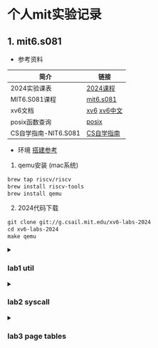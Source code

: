 # 个人mit实验记录

## 1. mit6.s081

- 参考资料

| 简介            | 链接 |
|--------------------|--------------------------------------------|
| 2024实验课表              | [2024课程](https://pdos.csail.mit.edu/6.828/2024/schedule.html) |
| MIT6.S081课程            | [mit6.s081](https://mit-public-courses-cn-translatio.gitbook.io/mit6-s081) |
| xv6文档                  | [xv6](https://xv6-guide.github.io/xv6-riscv-book) [xv6中文](https://th0ar.gitbooks.io/xv6-chinese/content/content/chapter2.html)|
| posix函数查询             | [posix](https://man7.org/linux/man-pages/) |
| CS自学指南-NIT6.S081      | [CS自学指南](https://csdiy.wiki/%E6%93%8D%E4%BD%9C%E7%B3%BB%E7%BB%9F/MIT6.S081/) |

- 环境 [搭建参考](https://pdos.csail.mit.edu/6.S081/2024/tools.html)

1. qemu安装 (mac系统)
```
brew tap riscv/riscv
brew install riscv-tools
brew install qemu
```

2. 2024代码下载
``` git
git clone git://g.csail.mit.edu/xv6-labs-2024
cd xv6-labs-2024
make qemu
```

<details>
    <summary><h3>lab1 util</h3></summary>

- https://pdos.csail.mit.edu/6.828/2024/labs/util.html

#### 1. sleep (easy) [代码参考](./xv6-labs-2024/lab1:%20util/1.%20sleep/sleep.c)
```
调用sleep来实现休眠一定时间 实现在user/sleep.c
```

```
需要固定在Makefile文件下加入写好的 (后续就不在提示说明了 都需要添加)
UPROGS=\
    $U/_cat\
    ...
    $U/_zombie\
    $U/_sleep\

```

#### 2. pingpong (easy) [代码参考](./xv6-labs-2024/lab1:%20util/2.%20pingpong/pingpong.c)
```
使用管道 实现父子进程之间通信
1. 父进程发送数据给子进程
2. 子进程打印 printf("%d: received ping\n", getpid());
3. 子进程发送数据给父进程
4. 父进程打印 printf("%d: received pong\n", getpid());
实现在user/pingpong.c
```

- fork后 子进程默认复制父进程全部的文件描述符 需要分别各自关闭
![pingpong](./doc/mit6.s081/pingpong.png)

- [pipe](https://man7.org/linux/man-pages/man2/pipe.2.html)
- [fork](https://man7.org/linux/man-pages/man2/fork.2.html)
- [dup](https://man7.org/linux/man-pages/man2/dup.2.html)
- [getpid](https://man7.org/linux/man-pages/man2/getpid.2.html)
- [read](https://man7.org/linux/man-pages/man2/read.2.html)
- [write](https://man7.org/linux/man-pages/man2/write.2.html)
- [printf](https://man7.org/linux/man-pages/man3/fprintf.3.html)

```
    int pipe(int pipefd[2]);
    pipefd[0]读端文件描述符 pipefd[1]写端文件描述符

    pid_t fork(void);
    在父进程中返回子进程id
    在子进程中返回0确认自己是子进程
    返回-1表示错误

    int dup(int oldfd);
    成功 新建一个文件描述符 共享文件偏移和文件状态（不包括关闭)
    失败 返回-1

    pid_t getpid(void);
    回调用该函数的进程的进程ID

    ssize_t read(int fd, void buf[.count], size_t count);
    成功 返回count的字节数 遇到文件结尾会提前返回
    失败 返回-1

    ssize_t write(int fd, const void buf[.count], size_t count);
    成功 返回实际写入的字节数 可能小于count（缓冲区溢出等情况）为0表示没写入任何数据
    失败 返回-1

    int printf(const char *restrict format, ...);
    失败 返回一个负数
```

![pingpong](./doc/mit6.s081/pingpong2.jpeg)

#### 3. pingpong (moderate)/(hard) [代码参考](./xv6-labs-2024/lab1:%20util/3.%20primes/primes.c)

```
父进程给子进程发送[2,280]的数字 子进程筛掉并打印质数
实现在user/primes.c
```

![primes](./doc/mit6.s081/primes.png)

- Bell Labs and CSP Threads [参考地址](https://swtch.com/~rsc/thread/)
- [wait](https://man7.org/linux/man-pages/man2/wait.2.html)

```
sizeof
返回当前系统所占字节数 如sizeof(int)返回int类型占当前系统的字节数

pid_t wait(int *_Nullable wstatus);
wait(&wstatus)等价于waitpid(-1, &wstatus, 0)
pid = -1 表示等待任意一个子进程

true不是内置的单词 while(true)是错误的 要换while(1)

函数需要先声明在使用
如:
void handle();

int main(int argc, char const *argv[]) {
    handle();
}

void handle() {
}
```

![primes](./doc/mit6.s081/primes2.jpeg)

#### 4. find (moderate) [代码参考](./xv6-labs-2024/lab1:%20util/4.%20find/find.c)

```
实现find命令 参考user/ls.c文件
实现在user/find.c
```

- [open](https://man7.org/linux/man-pages/man2/open.2.html)
- [fstat](https://man7.org/linux/man-pages/man3/fstat.3p.html)
- [strcpy](https://man7.org/linux/man-pages/man3/strcpy.3.html)
- [memmove](https://man7.org/linux/man-pages/man3/memmove.3.html)
- [stat](https://man7.org/linux/man-pages/man2/stat.2.html)
- [strcmp](https://www.man7.org/linux/man-pages/man3/strcmp.3.html)

```
int open(const char *pathname, int flags, .../* mode_t mode */ );
成功 返回一个大于0的文件描述符

int fstat(int fildes, struct stat *buf);
成功：返回0，更新 st_uid、st_gid、st_size 和 st_mode 等字段 buf填充文件状态信息
常用字段 st_ino(文件inode编号) st_size(文件大小)

char *stpcpy(char *restrict dst, const char *restrict src);
将 src 所指向的字符串（包括字符串结束符 '\0'）复制到 dst 所指向的字符数组中

void *memmove(void dest[.n], const void src[.n], size_t n);
函数将 n 个字节从内存区域 src 复制到内存区域 dest

int stat(const char *restrict pathname,struct stat *restrict statbuf);
成功：返回0，statbuf填充有效数据

int strcmp(const char *s1, const char *s2);
0 s1=s2
>0 s1的字典序大于s2
<0 s1的字典序小于s2

struct dirent {
  ushort inum;
  char name[DIRSIZ];
};
目录也是一种特殊的文件 因此固定读dirent大小的文件就是遍历目录了

DIRSIZE默认为14大小 如果文件名超过14的话会截断
```

```
参考ls.c 如果文件名称匹配的情况就输出
如果是目录的话 就递归遍历
注意目录的拼接
// 假设path=. 下一级目录是a 则需要变成./a
strcpy(buf, path); // buf -> .
p = buf+strlen(buf);
*p = '/';
p++; // buf -> ./
memmove(p, de.name, DIRSIZ); // buf -> ./a
p[DIRSIZ] = 0; // 保证文件名格式 文件名要求是以\0结尾的
```

#### 5. xargs (moderate) [代码参考](./xv6-labs-2024/lab1:%20util/5.%20xargs/xargs.c)

```
xargs命令的作用就是将标准输入的内容转换为命令行参数
实现在user/xargs.c
find . b | sort
输出
./b

find . b | xargs sort
输出 ./b文件里面的内容排序
相当于sort ./b
```

```
使用如下命令当参考 (echo 1 ; echo 2) | xargs echo
输入是按\n分割的
传到标准输入中的内容是1\n2\n

字符的结束符是\0 因此收到1\n需要转成1\0去处理

main函数的argv中 0存储程序的名称 如0=xargs 1=echo
C字符串需要以\0结尾 但标准输入的原始字节流不包含\0 而是使用\n分割
如果输入里面有\n 则是0=\ 1=n 2=\n
```

- 标准输入的内容根据\n划分 然后依次执行
![xargs](./doc/mit6.s081/xargs.jpeg)

</details>

<details>
    <summary><h3>lab2 syscall</h3></summary>

- https://pdos.csail.mit.edu/6.828/2024/labs/syscall.html

#### gdb使用

- [在vscode上完美调试xv6指南](https://zhuanlan.zhihu.com/p/567525198)

#### 1. System call tracing (moderate) [代码参考](./xv6-labs-2024/lab2:%20syscall/1.%20system%20call%20tracing)
```
增加trace命令 打印进程ID、系统调用名称和返回值(保存在a0)
```
> **为什么用a0?**
>
> https://github.com/riscv-non-isa/riscv-elf-psabi-doc/blob/712449f8efcf6b3acd9e2a2a7ddfe89486317877/riscv-cc.adoc#integer-calling-convention

#### 2. attack xv6 (moderate) [代码参考](./xv6-labs-2024/lab2:%20syscall/2.%20attack%20xv6)

```
user/attack.c 中的secret最终分配到了那个页表上
```

- 参考文章 [attack xv6](https://nosae.top/posts/attack-xv6/)
- 查看日志 观察分配内存的0x0000000087f28000 最终是在第9页 [执行结果](./xv6-labs-2024/lab2:%20syscall/2.%20attack%20xv6/doc/执行结果.txt)

```
1. 按提示把页表清空部分都注释了
2. 根据页表的分配知道最终使用了那一块
```

</details>

<details>
    <summary><h3>lab3 page tables</h3></summary>

- https://pdos.csail.mit.edu/6.828/2024/labs/pgtbl.html

#### 1. Inspect a user-process page table (easy) [pte转pa](./xv6-labs-2024/lab3:%20page%20tables/1.%20Inspect%20a%20user-process%20page%20table)

```
打印pgtbltest进程的前10页和后10页的页表项并解释
```

| 标志位 | 位索引 | 名称（英文） | 作用描述 |
| --- | --- | --- | --- |
| PTE_V | 0 | Valid | 有效位 1:有效 0:无效|
| PTE_R | 1 | Read | 读权限 1:有效 0:无效|
| PTE_W | 2 | Write | 写权限 1:有效 0:无效 仅当PTE_V = 1时有效，需与PTE_R配合|
| PTE_X | 3 | Execute | 执行权限 置1允许将页面视为代码执行 用于区分代码和数据页面 |
| PTE_U | 4 | User | 控制用户态访问权限 1:允许用户态访问  |
| PTE_G | 5 | Global | 表示全局映射 置1表示该PTE对所有地址空间有效（xv6中忽略) |
| PTE_A | 6 | Accessed | 硬件置1表示页面被访问（读/写/取指）xv6中可用于页面替换优化 |
| PTE_D | 7 | Dirty | 硬件置1表示页面被写入（脏页 xv6中可用于写回策略或写时复制 |
| PTE_RSW | 8-9 | Reserved for Software | 保留给软件使用 xv6中可自定义（如用于写时复制或页面状态跟踪)|


- 参考文章 [理解 RISC-V 上的 xv6 中的页表](https://cs326-s25.cs.usfca.edu/guides/page-tables)

打印的结果
```
va 0x0 pte 0x21FCD85B pa 0x87F36000 perm 0x5B
va 0x1000 pte 0x21FD1417 pa 0x87F45000 perm 0x17
va 0x2000 pte 0x21FD1007 pa 0x87F44000 perm 0x7
va 0x3000 pte 0x21FD40D7 pa 0x87F50000 perm 0xD7
...
va 0xFFFFD000 pte 0x0 pa 0x0 perm 0x0
va 0xFFFFE000 pte 0x21FC8CC7 pa 0x87F23000 perm 0xC7
va 0xFFFFF000 pte 0x2000184B pa 0x80006000 perm 0x4B
```

解释说明
```
va: 虚拟地址 pte: 页表项 pa: 物理地址 perm: 权限位
如条目2
va 0x1000 pte 0x21FD1417 pa 0x87F45000 perm 0x17
0x21FD1417 = PPN(44) + Perm(10) = 0x87F45 + 0x17
0x17 = 00010111
位 0（V）：1 有效
位 1（R）：1 可读
位 2（W）：1 可写
位 3（X）：0 不可作为代码执行
位 4（U）：1 允许用户态访问
位 5（G）：0 非全局
位 6（A）：0 未访问
位 7（D）：0 未修改
```

</details>